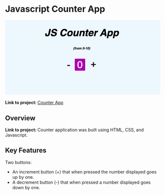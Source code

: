 # Javascript Counter App

<img src="images/Javascript Counter App.png" alt="Counter app image" title="Javascript Counter App">

<p><b>Link to project: </b><a href="https://ramosy1.github.io/counter/" rel="nofollow">Counter App</a></p>

## Overview

<b>Link to project: </b>Counter application was built using HTML, CSS, and Javascript.

## Key Features
Two buttons:
- An increment button (+) that when pressed the number displayed goes up by one.
- A decrement button (-) that when pressed a number displayed goes down by one.